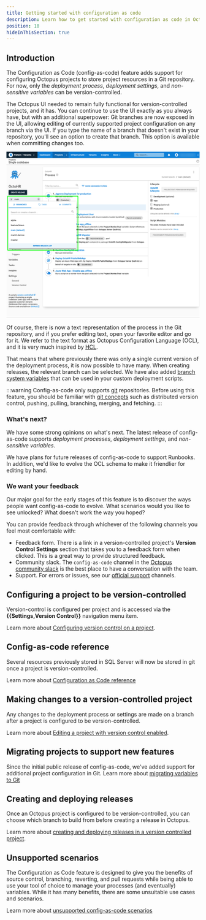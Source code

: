 ```yaml
---
title: Getting started with configuration as code
description: Learn how to get started with configuration as code in Octopus.
position: 10
hideInThisSection: true
---
```


## Introduction 

The Configuration as Code (config-as-code) feature adds support for configuring Octopus projects to store project resources in a Git repository. For now, only the _deployment process_, _deployment settings_, and _non-sensitive variables_ can be version-controlled.

The Octopus UI needed to remain fully functional for version-controlled projects, and it has. You can continue to use the UI exactly as you always have, but with an additional superpower: Git branches are now exposed in the UI, allowing editing of currently supported project configuration on any branch via the UI. If you type the name of a branch that doesn't exist in your repository, you'll see an option to create that branch. This option is available when committing changes too.

![Branch-switcher UI](branch-switcher-ui.png "width=500")

Of course, there is now a text representation of the process in the Git repository, and if you prefer editing text, open your favorite editor and go for it. We refer to the text format as Octopus Configuration Language (OCL), and it is very much inspired by [HCL](https://github.com/hashicorp/hcl).

That means that where previously there was only a single current version of the deployment process, it is now possible to have many. When creating releases, the relevant branch can be selected. We have also added [branch system variables](docs/projects/variables/system-variables.md#release-branch-information) that can be used in your custom deployment scripts.

:::warning
Config-as-code only supports [git](https://git-scm.com/) repositories.  Before using this feature, you should be familiar with [git concepts](https://git-scm.com/doc) such as distributed version control, pushing, pulling, branching, merging, and fetching.
:::

### What's next?

We have some strong opinions on what's next. The latest release of config-as-code supports _deployment processes_, _deployment settings_, and _non-sensitive variables_.  

We have plans for future releases of config-as-code to support Runbooks. In addition, we'd like to evolve the OCL schema to make it friendlier for editing by hand.

### We want your feedback

Our major goal for the early stages of this feature is to discover the ways people want config-as-code to evolve. What scenarios would you like to see unlocked? What doesn't work the way you hoped? 

You can provide feedback through whichever of the following channels you feel most comfortable with: 

- Feedback form. There is a link in a version-controlled project's **Version Control Settings** section that takes you to a feedback form when clicked. This is a great way to provide structured feedback. 
- Community slack. The `config-as-code` channel in the [Octopus community slack](https://octopus.com/slack) is the best place to have a conversation with the team.
- Support. For errors or issues, see our [official support](https://octopus.com/support) channels. 

## Configuring a project to be version-controlled 

Version-control is configured per project and is accessed via the **{{Settings,Version Control}}** navigation menu item. 

Learn more about [Configuring version control on a project](/docs/projects/version-control/converting/index.md).

## Config-as-code reference

Several resources previously stored in SQL Server will now be stored in git once a project is version-controlled.

Learn more about [Configuration as Code reference](/docs/projects/version-control/config-as-code-reference.md)

## Making changes to a version-controlled project

Any changes to the deployment process or settings are made on a branch after a project is configured to be version-controlled.

Learn more about [Editing a project with version control enabled](/docs/projects/version-control/editing-a-project-with-version-control-enabled.md).

## Migrating projects to support new features

Since the initial public release of config-as-code, we've added support for additional project configuration in Git. Learn more about [migrating variables to Git](/docs/projects/version-control/converting/migrating-variables.md)

## Creating and deploying releases

Once an Octopus project is configured to be version-controlled, you can choose which branch to build from before creating a release in Octopus.

Learn more about [creating and deploying releases in a version controlled project](/docs/projects/version-control/creating-and-deploying-releases-version-controlled-project.md).

## Unsupported scenarios

The Configuration as Code feature is designed to give you the benefits of source control, branching, reverting, and pull requests while being able to use your tool of choice to manage your processes (and eventually) variables. While it has many benefits, there are some unsuitable use cases and scenarios.

Learn more about [unsupported config-as-code scenarios](/docs/projects/version-control/unsupported-config-as-code-scenarios.md)